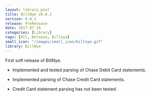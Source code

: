 ```yaml
---
layout: library_post
title: BillNye v0.0.1
version: 0.0.1
release: PreRelease
date: 2017-07-16
categories: [Library]
tags: [All, Release, Billnye]
small_icon: "/images/small_icon/billnye.gif"
library: BillNye
---
```


First soft release of BillNye.

- Implemented and tested parsing of Chase Debit Card statements.

- Implemented parsing of Chase Credit Card statements.

- Credit Card statement parsing has not been tested.